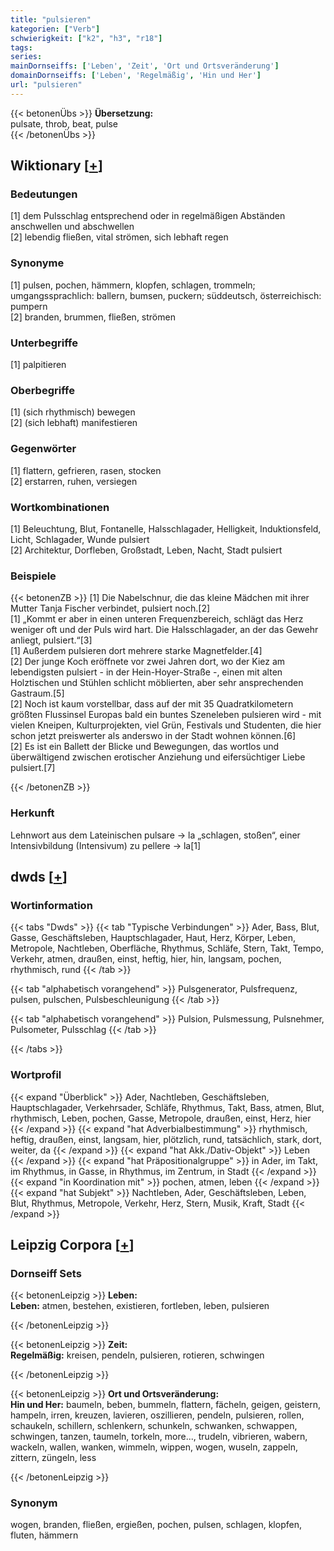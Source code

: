 ```yaml
---
title: "pulsieren"
kategorien: ["Verb"]
schwierigkeit: ["k2", "h3", "r18"]
tags:
series:
mainDornseiffs: ['Leben', 'Zeit', 'Ort und Ortsveränderung']
domainDornseiffs: ['Leben', 'Regelmäßig', 'Hin und Her']
url: "pulsieren"
---
```


{{< betonenÜbs >}}
**Übersetzung:**  
pulsate, throb, beat, pulse  
{{< /betonenÜbs >}}

## Wiktionary [[+](https://de.wiktionary.org/wiki/pulsieren)]

### Bedeutungen
[1] dem Pulsschlag entsprechend oder in regelmäßigen Abständen anschwellen und abschwellen  
[2] lebendig fließen, vital strömen, sich lebhaft regen  

### Synonyme
[1] pulsen, pochen, hämmern, klopfen, schlagen, trommeln; umgangssprachlich: ballern, bumsen, puckern; süddeutsch, österreichisch: pumpern  
[2] branden, brummen, fließen, strömen  

### Unterbegriffe
[1] palpitieren  

### Oberbegriffe
[1] (sich rhythmisch) bewegen  
[2] (sich lebhaft) manifestieren  

### Gegenwörter
[1] flattern, gefrieren, rasen, stocken  
[2] erstarren, ruhen, versiegen  

### Wortkombinationen
[1] Beleuchtung, Blut, Fontanelle, Halsschlagader, Helligkeit, Induktionsfeld, Licht, Schlagader, Wunde pulsiert  
[2] Architektur, Dorfleben, Großstadt, Leben, Nacht, Stadt pulsiert  

### Beispiele
{{< betonenZB >}}
[1] Die Nabelschnur, die das kleine Mädchen mit ihrer Mutter Tanja Fischer verbindet, pulsiert noch.[2]  
[1] „Kommt er aber in einen unteren Frequenzbereich, schlägt das Herz weniger oft und der Puls wird hart. Die Halsschlagader, an der das Gewehr anliegt, pulsiert.“[3]  
[1] Außerdem pulsieren dort mehrere starke Magnetfelder.[4]  
[2]  Der junge Koch eröffnete vor zwei Jahren dort, wo der Kiez am lebendigsten pulsiert - in der Hein-Hoyer-Straße -, einen mit alten Holztischen und Stühlen schlicht möblierten, aber sehr ansprechenden Gastraum.[5]  
[2] Noch ist kaum vorstellbar, dass auf der mit 35 Quadratkilometern größten Flussinsel Europas bald ein buntes Szeneleben pulsieren wird - mit vielen Kneipen, Kulturprojekten, viel Grün, Festivals und Studenten, die hier schon jetzt preiswerter als anderswo in der Stadt wohnen können.[6]  
[2] Es ist ein Ballett der Blicke und Bewegungen, das wortlos und überwältigend zwischen erotischer Anziehung und eifersüchtiger Liebe pulsiert.[7]  

{{< /betonenZB >}}
### Herkunft
Lehnwort aus dem Lateinischen pulsare → la „schlagen, stoßen“, einer Intensivbildung (Intensivum) zu pellere → la[1]  



## dwds [[+](https://www.dwds.de/wb/pulsieren)]

### Wortinformation
{{< tabs "Dwds" >}}
{{< tab "Typische Verbindungen" >}}
Ader, Bass, Blut, Gasse, Geschäftsleben, Hauptschlagader, Haut, Herz, Körper, Leben, Metropole, Nachtleben, Oberfläche, Rhythmus, Schläfe, Stern, Takt, Tempo, Verkehr, atmen, draußen, einst, heftig, hier, hin, langsam, pochen, rhythmisch, rund
{{< /tab >}}

{{< tab "alphabetisch vorangehend" >}}
Pulsgenerator, Pulsfrequenz, pulsen, pulschen, Pulsbeschleunigung
{{< /tab >}}

{{< tab "alphabetisch vorangehend" >}}
Pulsion, Pulsmessung, Pulsnehmer, Pulsometer, Pulsschlag
{{< /tab >}}

{{< /tabs >}}

### Wortprofil
{{< expand "Überblick" >}} Ader, Nachtleben, Geschäftsleben, Hauptschlagader, Verkehrsader, Schläfe, Rhythmus, Takt, Bass, atmen, Blut, rhythmisch, Leben, pochen, Gasse, Metropole, draußen, einst, Herz, hier {{< /expand >}}
{{< expand "hat Adverbialbestimmung" >}} rhythmisch, heftig, draußen, einst, langsam, hier, plötzlich, rund, tatsächlich, stark, dort, weiter, da {{< /expand >}}
{{< expand "hat Akk./Dativ-Objekt" >}} Leben {{< /expand >}}
{{< expand "hat Präpositionalgruppe" >}} in Ader, im Takt, im Rhythmus, in Gasse, in Rhythmus, im Zentrum, in Stadt {{< /expand >}}
{{< expand "in Koordination mit" >}} pochen, atmen, leben {{< /expand >}}
{{< expand "hat Subjekt" >}} Nachtleben, Ader, Geschäftsleben, Leben, Blut, Rhythmus, Metropole, Verkehr, Herz, Stern, Musik, Kraft, Stadt {{< /expand >}}

## Leipzig Corpora [[+](https://corpora.uni-leipzig.de/en/res?word=pulsieren&corpusId=deu_newscrawl-public_2018)]

### Dornseiff Sets
{{< betonenLeipzig >}}
**Leben:**  
**Leben:** atmen, bestehen, existieren, fortleben, leben, pulsieren  

{{< /betonenLeipzig >}}


{{< betonenLeipzig >}}
**Zeit:**  
**Regelmäßig:** kreisen, pendeln, pulsieren, rotieren, schwingen  

{{< /betonenLeipzig >}}


{{< betonenLeipzig >}}
**Ort und Ortsveränderung:**  
**Hin und Her:** baumeln, beben, bummeln, flattern, fächeln, geigen, geistern, hampeln, irren, kreuzen, lavieren, oszillieren, pendeln, pulsieren, rollen, schaukeln, schillern, schlenkern, schunkeln, schwanken, schwappen, schwingen, tanzen, taumeln, torkeln, more..., trudeln, vibrieren, wabern, wackeln, wallen, wanken, wimmeln, wippen, wogen, wuseln, zappeln, zittern, züngeln, less  

{{< /betonenLeipzig >}}

### Synonym
wogen, branden, fließen, ergießen, pochen, pulsen, schlagen, klopfen, fluten, hämmern


